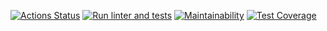 [![Actions Status](https://github.com/EldarOpera/frontend-project-46/workflows/hexlet-check/badge.svg)](https://github.com/EldarOpera/frontend-project-46/actions)
[![Run linter and tests](https://github.com/EldarOpera/frontend-project-46/actions/workflows/lint-and-test.yml/badge.svg)](https://github.com/EldarOpera/frontend-project-46/actions/workflows/lint-and-test.yml)
[![Maintainability](https://api.codeclimate.com/v1/badges/b51ca25eb96cef345f58/maintainability)](https://codeclimate.com/github/EldarOpera/frontend-project-46/maintainability)
[![Test Coverage](https://api.codeclimate.com/v1/badges/b51ca25eb96cef345f58/test_coverage)](https://codeclimate.com/github/EldarOpera/frontend-project-46/test_coverage)
